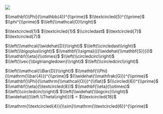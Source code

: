 ![](https://www.nta.go.jp/tmp/554dd3a6-ee7b-4a15-8c29-2c7b2d35432b/images/f4f707b91b4de5cc891cfc98a42f1aa588a8e56469a7d5ac57248db40a2c282c.jpg)

$\\mathbf{\\Phi}(\\mathbb{4})^{\\prime}$ $\\textcircled{5}^{\\prime}$ $\\phi^{\\prime}$ $\\left(\\mathcal{O}\\right)$

$\\textcircled{1}$ $\\textcircled{1}$ $\\circledast$ $\\textcircled{7}$ $\\textcircled{7}$

$\\left(\\mathcal{\\widehat{D}}\\right)$ $\\left(\\circledast\\right)$ $\\left(\\bigoplus\\right)$ $\\mathbf{\\sigma}(({\\widehat{\\mathbf{S}}}))$ $\\mathbf{\\eta}(\\otimes)$ $\\left(\\circledcirc\\right)$ $\\left(\\vec{\\bigtriangledown}\\right)$ $\\left(\\circledcirc\\right)$

$\\left(\\mathcal{\\Bar{D}}\\right)$ $\\mathbf{\\Phi}(\\mathrm{\\bar{4}})^{\\prime}$ $(\\widehat{\\mathfrak{G}})^{\\prime}$ $\\mathbf{\\Phi}(\\mathrm{\\mathcal{O}})^{\\flat}$ $(\\circled{6})^{\\prime}$ $\\mathbf{\\eta}(\\textcircled{8})$ $\\mathbf{\\eta}(\\otimes)$ $\\left(\\circledcirc\\right)$ $\\left(\\widehat{\\bigcirc}\\right)$ $\\widehat{(\\left.\\Theta\\right)})$ $=$ $\\textcircled{18}$

$\\mathrm{\\textcircled{4}}{\\sim}\\mathrm{\\textcircled{6}}^{\\prime}$